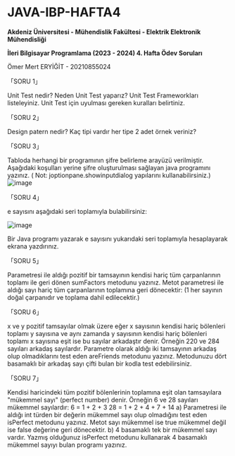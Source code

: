 # JAVA-IBP-HAFTA4

**Akdeniz Üniversitesi - Mühendislik Fakültesi - Elektrik Elektronik Mühendisliği**

**İleri Bilgisayar Programlama (2023 - 2024) 4. Hafta Ödev Soruları**

Ömer Mert ERYİĞİT - 20210855024

「SORU 1」

Unit Test nedir? Neden Unit Test yaparız? Unit Test Frameworkları listeleyiniz. Unit Test için uyulması gereken kuralları belirtiniz. 

「SORU 2」

Design patern nedir? Kaç tipi vardır her tipe 2 adet örnek veriniz?

「SORU 3」

Tabloda herhangi bir programının şifre belirleme arayüzü verilmiştir. Aşağıdaki koşulları yerine şifre oluşturulması sağlayan java programını yazınız.  ( Not: joptionpane.showinputdialog yapılarını kullanabilirsiniz.) 
![image](https://github.com/oomerty/JAVA-IBP-HAFTA4/assets/59279876/0fad2067-1752-4733-9e4a-05d20d6d315c)

「SORU 4」

e sayısını aşağıdaki seri toplamıyla bulabilirsiniz:

![image](https://github.com/oomerty/JAVA-IBP-HAFTA4/assets/59279876/19fc7b5b-981b-481b-b9ee-5aaf5a543d93)

Bir Java programı yazarak e sayısını yukarıdaki seri toplamıyla hesaplayarak ekrana yazdırınız.

「SORU 5」

Parametresi ile aldığı pozitif bir tamsayının kendisi hariç tüm çarpanlarının toplamı ile geri dönen sumFactors metodunu yazınız. Metot parametresi ile aldığı sayı hariç tüm çarpanlarının toplamına geri dönecektir: (1 her sayının doğal çarpanıdır ve toplama dahil edilecektir.) 

「SORU 6」

x ve y pozitif tamsayılar olmak üzere eğer x sayısının kendisi hariç bölenleri toplamı y sayısına ve aynı zamanda y sayısının kendisi hariç bölenleri toplamı x sayısına eşit ise bu sayılar arkadaştır denir. Örneğin 220 ve 284 sayıları arkadaş sayılardır. Parametre olarak aldığı iki tamsayının arkadaş olup olmadıklarını test eden areFriends metodunu yazınız. Metodunuzu dört basamaklı bir arkadaş sayı çifti bulan bir kodla test edebilirsiniz.

「SORU 7」

Kendisi haricindeki tüm pozitif bölenlerinin toplamına eşit olan tamsayılara "mükemmel sayı" (perfect number) denir. Örneğin 6 ve 28 sayıları mükemmel sayılardır:
  6 = 1 + 2 + 3
  28 = 1 + 2 + 4 + 7 + 14
a) Parametresi ile aldığı int türden bir değerin mükemmel sayı olup olmadığını test eden isPerfect metodunu yazınız. Metot sayı mükemmel ise true mükemmel değil ise false değerine geri dönecektir.
b) 4 basamaklı tek bir mükemmel sayı vardır. Yazmış olduğunuz isPerfect metodunu kullanarak 4 basamaklı mükemmel sayıyı bulan programı yazınız.
